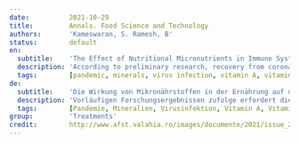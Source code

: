 ```yaml
---
date:          2021-10-29
title:         Annals. Food Science and Technology
authors:       'Kameswaran, S. Ramesh, B'
status:        default
en:
  subtitle:    'The Effect of Nutritional Micronutrients in Immune System against Coronavirus Disease (COVID-19)'
  description: 'According to preliminary research, recovery from coronavirus disease needs a strong immune response across multiple cell types (COVID-19). The latest coronavirus pandemic is affecting people all over the world. The virus is known to infect several tissues and, in extreme cases, can lead to respiratory failure. The immune system must be healthy to prevent the disease from progressing to this stage and to limit the damage caused by the Coronavirus (SARS-CoV-2). Nutritional health is important for effective immunological defence and, as a result, a good response to SARS-CoV-2. Micronutrients help immune cells conduct functions that are critical for stopping SARS-CoV-2. Their regular intake is part of a non-pharmacological strategy to maintain the immune system in good shape. Various micronutrients play a critical role in the interactions between the host immune system and viruses, like COVID-19, according to a large number of studies. The relationship between micronutrient status, the host immune response, and pathogenic virus virulence is complex and multifaceted. Micronutrients are essential for the coordinated recruitment of innate and adaptive immune responses to viral infections, as well as the regulation of pro- and anti-inflammatory host responses. Furthermore, insufficient micronutrients not only impair the immune system’s ability to fight viral infections, but also lead to the development of more virulent strains by altering the viral genome’s genetic makeup. The aim of this study was to assess the evidence that indicates micronutrients play a role in COVID-19 transmission, morbidity, and mortality. When considering the use of micronutrients in the prevention and treatment of COVID-19 infection, both the prevalence of micronutrient deficiencies among infected individuals and the impact of micronutrient supplementation on immune responses and overall disease outcome may be of great interest. These studies may be extremely useful in dealing with potential viral outbreaks.'
  tags:        [pandemic, minerals, virus infection, vitamin A, vitamin C]
de:
  subtitle:    'Die Wirkung von Mikronährstoffen in der Ernährung auf das Immunsystem gegen die Coronavirus-Krankheit (COVID-19)'
  description: 'Vorläufigen Forschungsergebnissen zufolge erfordert die Genesung von einer Coronavirus-Erkrankung eine starke Immunreaktion, die mehrere Zelltypen umfasst (COVID-19). Von der jüngsten Coronavirus-Pandemie sind Menschen auf der ganzen Welt betroffen. Es ist bekannt, dass das Virus mehrere Gewebe infiziert und in extremen Fällen zu Atemstillstand führen kann. Um ein Fortschreiten der Krankheit zu verhindern und die durch das Coronavirus (SARS-CoV-2) verursachten Schäden zu begrenzen, muss das Immunsystem gesund sein. Eine gesunde Ernährung ist wichtig für eine wirksame immunologische Abwehr und damit für eine gute Reaktion auf SARS-CoV-2. Mikronährstoffe helfen den Immunzellen bei der Durchführung von Funktionen, die für die Abwehr von SARS-CoV-2 entscheidend sind. Ihre regelmäßige Einnahme ist Teil einer nicht-pharmakologischen Strategie, um das Immunsystem in guter Verfassung zu halten. Einer Vielzahl von Studien zufolge spielen verschiedene Mikronährstoffe eine entscheidende Rolle bei den Wechselwirkungen zwischen dem Immunsystem des Wirts und Viren wie COVID-19. Die Beziehung zwischen dem Mikronährstoffstatus, der Immunantwort des Wirts und der Virulenz pathogener Viren ist komplex und vielschichtig. Mikronährstoffe sind für die koordinierte Rekrutierung von angeborenen und adaptiven Immunreaktionen auf Virusinfektionen sowie für die Regulierung von pro- und antiinflammatorischen Wirtsreaktionen von wesentlicher Bedeutung. Darüber hinaus beeinträchtigt ein Mangel an Mikronährstoffen nicht nur die Fähigkeit des Immunsystems, Virusinfektionen zu bekämpfen, sondern führt auch zur Entwicklung virulenterer Stämme, indem er die genetische Ausstattung des viralen Genoms verändert. Ziel dieser Studie war es, die Beweise zu bewerten, die darauf hindeuten, dass Mikronährstoffe eine Rolle bei der Übertragung, Morbidität und Mortalität von COVID-19 spielen. Im Hinblick auf den Einsatz von Mikronährstoffen bei der Prävention und Behandlung von COVID-19-Infektionen sind sowohl die Prävalenz von Mikronährstoffdefiziten bei infizierten Personen als auch die Auswirkungen einer Mikronährstoffsupplementierung auf die Immunreaktion und den allgemeinen Krankheitsverlauf von großem Interesse. Diese Studien können für den Umgang mit potenziellen Virusausbrüchen äußerst nützlich sein.' 
  tags:        [Pandemie, Mineralien, Virusinfektion, Vitamin A, Vitamin C]
group:         'Treatments'
credit:        http://www.afst.valahia.ro/images/documente/2021/issue_2/VII.2_Ramesh.pdf
---
```

